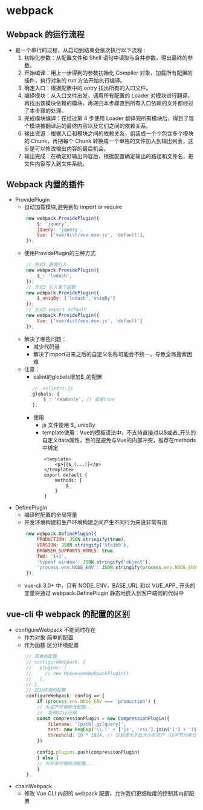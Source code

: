 # webpack
## Webpack 的运行流程
+ 是一个串行的过程，从启动到结束会依次执行以下流程 :
    1. 初始化参数：从配置文件和 Shell 语句中读取与合并参数，得出最终的参数。
    2. 开始编译：用上一步得到的参数初始化 Compiler 对象，加载所有配置的插件，执行对象的 run 方法开始执行编译。
    3. 确定入口：根据配置中的 entry 找出所有的入口文件。
    4. 编译模块：从入口文件出发，调用所有配置的 Loader 对模块进行翻译，再找出该模块依赖的模块，再递归本步骤直到所有入口依赖的文件都经过了本步骤的处理。
    5. 完成模块编译：在经过第 4 步使用 Loader 翻译完所有模块后，得到了每个模块被翻译后的最终内容以及它们之间的依赖关系。
    6. 输出资源：根据入口和模块之间的依赖关系，组装成一个个包含多个模块的 Chunk，再把每个 Chunk 转换成一个单独的文件加入到输出列表，这步是可以修改输出内容的最后机会。
    7. 输出完成：在确定好输出内容后，根据配置确定输出的路径和文件名，把文件内容写入到文件系统。
## Webpack 内置的插件
* ProvidePlugin 
    - 自动加载模块,避免到处 import or require 
    ```js
        new webpack.ProvidePlugin({
            $: 'jquery',
            jQuery: 'jquery',
            Vue: ['vue/dist/vue.esm.js', 'default'],
        });
    ```
    - 使用ProvidePlugin的三种方式
    ```js
        // 方式1 直接引入
        new webpack.ProvidePlugin({
            $_: 'lodash',
        });
        // 方式2 引入某个函数
        new webpack.ProvidePlugin({
            $_uniqBy: ['lodash','uniqBy']
        });
        // 方式3 export default
        new webpack.ProvidePlugin({
            Vue: ['vue/dist/vue.esm.js', 'default']
        });
    ```
    + 解决了哪些问题：
        - 减少代码量
        - 解决了import进来之后的自定义名称可能会不统一，导致全局搜索困难
    + 注意：
        - eslint的globals增加$_的配置
         ```js
            // .eslintrc.js
            globals: {
                $_: 'readonly', // 或者true
            },
         ```
        + 使用
            - js 文件使用 $_.uniqBy
            - template使用：Vue的模板语法中，不支持直接对以$或者_开头的自定义data属性，目的是避免与Vue的内部冲突，推荐在methods中绑定
            ```vue
                <template>
                    <p>{{$_(...)}</p>
                </template>
                export default {
                    methods: {
                        $_
                    }
                }
            ```
* DefinePlugin
    - 编译时配置的全局常量
    - 开发环境构建和生产环境构建之间产生不同行为来说非常有用
    ```js
        new webpack.DefinePlugin({
            PRODUCTION: JSON.stringify(true),
            VERSION: JSON.stringify('5fa3b9'),
            BROWSER_SUPPORTS_HTML5: true,
            TWO: '1+1',
            'typeof window': JSON.stringify('object'),
            'process.env.NODE_ENV': JSON.stringify(process.env.NODE_ENV),
        }),
    ```
    - vue-cli 3.0+ 中，只有 NODE_ENV，BASE_URL 和以 VUE_APP_ 开头的变量将通过 webpack.DefinePlugin 静态地嵌入到客户端侧的代码中
## vue-cli 中 webpack 的配置的区别
* configureWebpack 不能同时存在
    - 作为对象 简单的配置
    - 作为函数 区分环境配置
    ```js
        // 简单的配置
        // configureWebpack: {
        //   plugins: [
        //     // new MyAwesomeWebpackPlugin()
        //   ],
        // },
        // 区分环境的配置
        configureWebpack: config => {
            if (process.env.NODE_ENV === 'production') {
            // 为生产环境修改配置...
            //  启用GZip压缩
            const compressionPlugin = new CompressionPlugin({
                filename: '[path].gz[query]',
                test: new RegExp('\\.(' + ['js', 'css'].join('|') + ')$'),
                threshold: 10 * 1024, // 仅处理大于此大小的资产（以字节为单位）
            })
            
            config.plugins.push(compressionPlugin)
            } else {
            // 为开发环境修改配置...
            }
        },
    ```
* chainWebpack
    - 修改 Vue CLI 内部的 webpack 配置，允许我们更细粒度的控制其内部配置
